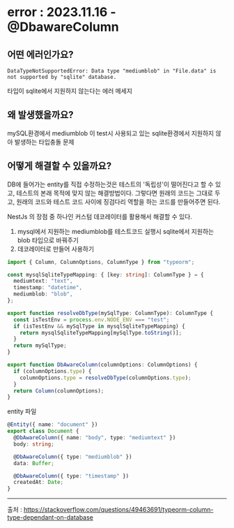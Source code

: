 # error : 2023.11.16 - @DbawareColumn

## **어떤 에러인가요?**

```
DataTypeNotSupportedError: Data type "mediumblob" in "File.data" is not supported by "sqlite" database.
```

타입이 sqlite에서 지원하지 않는다는 에러 메세지

## **왜 발생했을까요?**

mySQL환경에서 mediumblob 이 test시 사용되고 있는 sqlite환경에서 지원하지 않아 발생하는 타입충돌 문제

## **어떻게 해결할 수 있을까요?**

DB에 들어가는 entity를 직접 수정하는것은 테스트의 '독립성'이 떨어진다고 할 수 있고, 테스트의 본래 목적에 맞지 않는 해결방법이다.
그렇다면 원래의 코드는 그대로 두고, 원래의 코드와 테스트 코드 사이에 징검다리 역할을 하는 코드를 만들어주면 된다.

NestJs 의 장점 중 하나인 커스텀 데코레이터를 활용해서 해결할 수 있다.

1.  mysql에서 지원하는 mediumblob를 테스트코드 실행시 sqlite에서 지원하는 blob 타입으로 바꿔주기
2.  데코레이터로 만들어 사용하기

```typescript
import { Column, ColumnOptions, ColumnType } from "typeorm";

const mysqlSqliteTypeMapping: { [key: string]: ColumnType } = {
  mediumtext: "text",
  timestamp: "datetime",
  mediumblob: "blob",
};

export function resolveDbType(mySqlType: ColumnType): ColumnType {
  const isTestEnv = process.env.NODE_ENV === "test";
  if (isTestEnv && mySqlType in mysqlSqliteTypeMapping) {
    return mysqlSqliteTypeMapping[mySqlType.toString()];
  }
  return mySqlType;
}

export function DbAwareColumn(columnOptions: ColumnOptions) {
  if (columnOptions.type) {
    columnOptions.type = resolveDbType(columnOptions.type);
  }
  return Column(columnOptions);
}
```

entity 파일

```typescript
@Entity({ name: "document" })
export class Document {
  @DbAwareColumn({ name: "body", type: "mediumtext" })
  body: string;

  @DbAwareColumn({ type: "mediumblob" })
  data: Buffer;

  @DbAwareColumn({ type: "timestamp" })
  createdAt: Date;
}
```

---

출처 : https://stackoverflow.com/questions/49463691/typeorm-column-type-dependant-on-database

